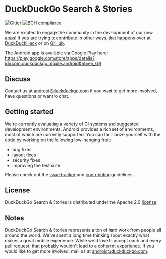 # DuckDuckGo Search & Stories

[![Gitter](https://badges.gitter.im/Join%20Chat.svg)](https://gitter.im/duckduckgo/android?utm_source=badge&utm_medium=badge&utm_campaign=pr-badge&utm_content=badge)
[![BCH compliance](https://bettercodehub.com/edge/badge/Fr0sk/ESOF-DuckDuckGo-Android-App)](https://bettercodehub.com)

We are excited to engage the community in the development of our new [apps](https://duckduckgo.com/app)! If you are trying to contribute in other ways, that happens over at [DuckDuckHack](http://duckduckhack.com) or on [GitHub](http://github.com/duckduckgo).

The Android app is available via Google Play here: https://play.google.com/store/apps/details?id=com.duckduckgo.mobile.android&hl=en_GB

## Discuss

Contact us at android@duckduckgo.com if you want to get more involved, have questions or want to chat.

## Getting started

We're currently evaluating a variety of CI systems and suggested development environments. Android provides a rich set of environments, most of which are currently supported. You can familiarize yourself with the code by working on the following low-hanging fruit:
- bug fixes
- layout fixes
- security fixes
- improving the test suite

Please check out the [issue tracker](https://github.com/duckduckgo/android/issues) and [contributing](https://github.com/duckduckgo/android/blob/master/CONTRIBUTING.md) guidelines.

## License
DuckDuckGo Search & Stories is distributed under the Apache 2.0 [license](https://github.com/duckduckgo/android/blob/master/LICENSE).

## Notes
DuckDuckGo Search & Stories represents a ton of hard work from people all around the world. We've spent a long time thinking about exactly what makes a great mobile experience. While we'd love to accept each and every pull request, that probably wouldn't lead to a coherent experience. If you would like to get more involved, mail us at android@duckduckgo.com.

